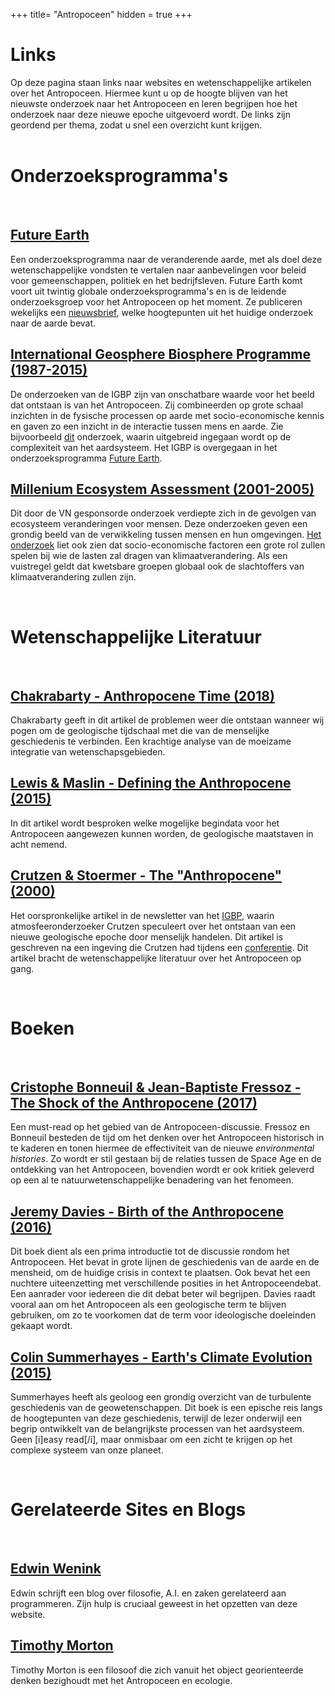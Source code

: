 +++
title= "Antropoceen"
hidden = true
+++

# Links

Op deze pagina staan links naar websites en wetenschappelijke artikelen over het Antropoceen. Hiermee kunt u op de hoogte blijven van het nieuwste onderzoek naar het Antropoceen en leren begrijpen hoe het onderzoek naar deze nieuwe epoche uitgevoerd wordt. De links zijn geordend per thema, zodat u snel een overzicht kunt krijgen. 
<br>
<br>

# Onderzoeksprogramma's
<br>

## [Future Earth](http://www.futureearth.org/)

Een onderzoeksprogramma naar de veranderende aarde, met als doel deze wetenschappelijke vondsten te vertalen naar aanbevelingen voor beleid voor gemeenschappen, politiek en het bedrijfsleven. Future Earth komt voort uit twintig globale onderzoeksprogramma's en is de leidende onderzoeksgroep voor het Antropoceen op het moment. Ze publiceren wekelijks een [nieuwsbrief](http://www.anthropocenemagazine.org/), welke hoogtepunten uit het huidige onderzoek naar de aarde bevat. 


## [International Geosphere Biosphere Programme (1987-2015)](www.igbp.net)

De onderzoeken van de IGBP zijn van onschatbare waarde voor het beeld dat ontstaan is van het Antropoceen. Zij combineerden op grote schaal inzichten in de fysische processen op aarde met socio-economische kennis en gaven zo een inzicht in de interactie tussen mens en aarde. Zie bijvoorbeeld [dit](http://www.igbp.net/publications/summariesforpolicymakers/summariesforpolicymakers/igbpexecutivesummary.5.1b8ae20512db692f2a680007737.html) onderzoek, waarin uitgebreid ingegaan wordt op de complexiteit van het aardsysteem. Het IGBP is overgegaan in het onderzoeksprogramma [Future Earth](http://www.futureearth.org/).

## [Millenium Ecosystem Assessment (2001-2005)](https://www.millenniumassessment.org/en/index.html)

Dit door de VN gesponsorde onderzoek verdiepte zich in de gevolgen van ecosysteem veranderingen voor mensen. Deze onderzoeken geven een grondig beeld van de verwikkeling tussen mensen en hun omgevingen. [Het onderzoek](https://www.millenniumassessment.org/documents/document.275.aspx.pdf) liet ook zien dat socio-economische factoren een grote rol zullen spelen bij wie de lasten zal dragen van klimaatverandering. Als een vuistregel geldt dat kwetsbare groepen globaal ook de slachtoffers van klimaatverandering zullen zijn. 

<br>

# Wetenschappelijke Literatuur


<br>

## [Chakrabarty - Anthropocene Time (2018)](https://onlinelibrary.wiley.com/doi/full/10.1111/hith.12044)

Chakrabarty geeft in dit artikel de problemen weer die ontstaan wanneer wij pogen om de geologische tijdschaal met die van de menselijke geschiedenis te verbinden. Een krachtige analyse van de moeizame integratie van wetenschapsgebieden.

## [Lewis & Maslin - Defining the Anthropocene (2015)](https://www.nature.com/articles/nature14258)

In dit artikel wordt besproken welke mogelijke begindata voor het Antropoceen aangewezen kunnen worden, de geologische maatstaven in acht nemend.

## [Crutzen & Stoermer - The "Anthropocene" (2000)](http://www.igbp.net/download/18.316f18321323470177580001401/1376383088452/NL41.pdf)

Het oorspronkelijke artikel in de newsletter van het [IGBP](www.igbp.net), waarin atmosfeeronderzoeker Crutzen speculeert over het ontstaan van een nieuwe geologische epoche door menselijk handelen. Dit artikel is geschreven na een ingeving die Crutzen had tijdens een [conferentie](https://www.nationalgeographic.com/magazine/2011/03/age-of-man/). Dit artikel bracht de wetenschappelijke literatuur over het Antropoceen op gang. 

<br>

# Boeken

<br>

## [Cristophe Bonneuil & Jean-Baptiste Fressoz - The Shock of the Anthropocene (2017)](https://www.versobooks.com/books/2388-the-shock-of-the-anthropocene)

Een must-read op het gebied van de Antropoceen-discussie. Fressoz en Bonneuil besteden de tijd om het denken over het Antropoceen historisch in te kaderen en tonen hiermee de effectiviteit van de nieuwe *environmental histories*. Zo wordt er stil gestaan bij de relaties tussen de Space Age en de ontdekking van het Antropoceen, bovendien wordt er ook kritiek geleverd op een al te natuurwetenschappelijke benadering van het fenomeen. 

## [Jeremy Davies - Birth of the Anthropocene (2016)](https://www.ucpress.edu/book/9780520289987/the-birth-of-the-anthropocene)

Dit boek dient als een prima introductie tot de discussie rondom het Antropoceen. Het bevat in grote lijnen de geschiedenis van de aarde en de mensheid, om de huidige crisis in context te plaatsen. Ook bevat het een nuchtere uiteenzetting met verschillende posities in het Antropoceendebat. Een aanrader voor iedereen die dit debat beter wil begrijpen. Davies raadt vooral aan om het Antropoceen als een geologische term te blijven gebruiken, om zo te voorkomen dat de term voor ideologische doeleinden gekaapt wordt. 

## [Colin Summerhayes - Earth's Climate Evolution (2015)](https://onlinelibrary.wiley.com/doi/book/10.1002/9781118897362)

Summerhayes heeft als geoloog een grondig overzicht van de turbulente geschiedenis van de geowetenschappen. Dit boek is een epische reis langs de hoogtepunten van deze geschiedenis, terwijl de lezer onderwijl een begrip ontwikkelt van de belangrijkste processen van het aardsysteem. Geen [i]easy read[/i], maar onmisbaar om een zicht te krijgen op het complexe systeem van onze planeet.

<br>

# Gerelateerde Sites en Blogs

<br>

## [Edwin Wenink](https://www.edwinwenink.xyz)

Edwin schrijft een blog over filosofie, A.I. en zaken gerelateerd aan programmeren. Zijn hulp is cruciaal geweest in het opzetten van deze website.

## [Timothy Morton](https://ecologywithoutnature.blogspot.com/)

Timothy Morton is een filosoof die zich vanuit het object georienteerde denken bezighoudt met het Antropoceen en ecologie.




